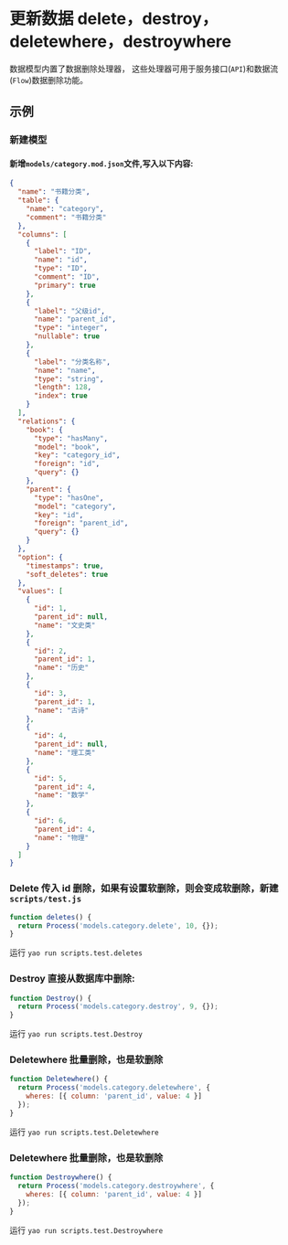 # 更新数据 delete，destroy，deletewhere，destroywhere

数据模型内置了数据删除处理器， 这些处理器可用于服务接口(`API`)和数据流(`Flow`)数据删除功能。

## 示例

### 新建模型

#### 新增`models/category.mod.json`文件,写入以下内容:

```json
{
  "name": "书籍分类",
  "table": {
    "name": "category",
    "comment": "书籍分类"
  },
  "columns": [
    {
      "label": "ID",
      "name": "id",
      "type": "ID",
      "comment": "ID",
      "primary": true
    },
    {
      "label": "父级id",
      "name": "parent_id",
      "type": "integer",
      "nullable": true
    },
    {
      "label": "分类名称",
      "name": "name",
      "type": "string",
      "length": 128,
      "index": true
    }
  ],
  "relations": {
    "book": {
      "type": "hasMany",
      "model": "book",
      "key": "category_id",
      "foreign": "id",
      "query": {}
    },
    "parent": {
      "type": "hasOne",
      "model": "category",
      "key": "id",
      "foreign": "parent_id",
      "query": {}
    }
  },
  "option": {
    "timestamps": true,
    "soft_deletes": true
  },
  "values": [
    {
      "id": 1,
      "parent_id": null,
      "name": "文史类"
    },
    {
      "id": 2,
      "parent_id": 1,
      "name": "历史"
    },
    {
      "id": 3,
      "parent_id": 1,
      "name": "古诗"
    },
    {
      "id": 4,
      "parent_id": null,
      "name": "理工类"
    },
    {
      "id": 5,
      "parent_id": 4,
      "name": "数学"
    },
    {
      "id": 6,
      "parent_id": 4,
      "name": "物理"
    }
  ]
}
```

### Delete 传入 id 删除，如果有设置软删除，则会变成软删除，新建`scripts/test.js`

```javascript
function deletes() {
  return Process('models.category.delete', 10, {});
}
```

运行 `yao run scripts.test.deletes`

### Destroy 直接从数据库中删除:

```javascript
function Destroy() {
  return Process('models.category.destroy', 9, {});
}
```

运行 `yao run scripts.test.Destroy`

### Deletewhere 批量删除，也是软删除

```javascript
function Deletewhere() {
  return Process('models.category.deletewhere', {
    wheres: [{ column: 'parent_id', value: 4 }]
  });
}
```

运行 `yao run scripts.test.Deletewhere`

### Deletewhere 批量删除，也是软删除

```javascript
function Destroywhere() {
  return Process('models.category.destroywhere', {
    wheres: [{ column: 'parent_id', value: 4 }]
  });
}
```

运行 `yao run scripts.test.Destroywhere`
